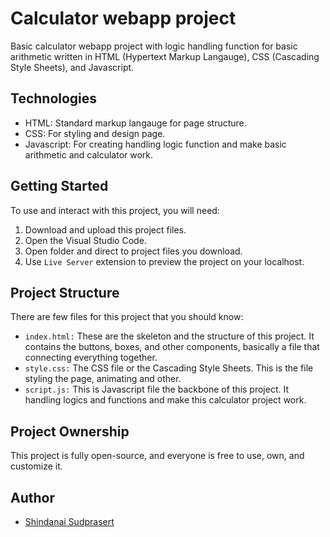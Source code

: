 # Calculator webapp project

Basic calculator webapp project with logic handling function for basic arithmetic written in HTML (Hypertext Markup Langauge), CSS (Cascading Style Sheets), and Javascript.

## Technologies
- HTML: Standard markup langauge for page structure.
- CSS: For styling and design page.
- Javascript: For creating handling logic function and make basic arithmetic and calculator work.

## Getting Started
To use and interact with this project, you will need: 

1. Download and upload this project files.
2. Open the Visual Studio Code.
3. Open folder and direct to project files you download.
4. Use `Live Server` extension to preview the project on your localhost.

## Project Structure

There are few files for this project that you should know:

- `index.html:` These are the skeleton and the structure of this project. It contains the buttons, boxes, and other components, basically a file that connecting everything together.
- `style.css:` The CSS file or the Cascading Style Sheets. This is the file styling the page, animating and other.
- `script.js:` This is Javascript file the backbone of this project. It handling logics and functions and make this calculator project work.

## Project Ownership
This project is fully open-source, and everyone is free to use, own, and customize it.

## Author
- [Shindanai Sudprasert](https://github.com/shdnaicode)
